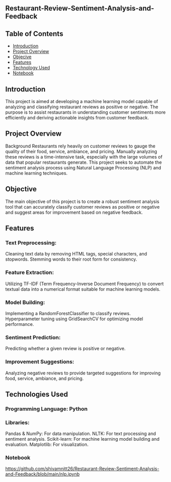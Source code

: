 ## Restaurant-Review-Sentiment-Analysis-and-Feedback
## Table of Contents
- [Introduction](#introduction)
- [Project Overview](#project-overview)
- [Objecive](#objective)
- [Features](#features)
- [Technology Used](#technologies-used)
- [Notebook](#notebook)
## Introduction
This project is aimed at developing a machine learning model capable of analyzing and classifying restaurant reviews as positive or negative. The purpose is to assist restaurants in understanding customer sentiments more efficiently and deriving actionable insights from customer feedback.

## Project Overview
Background
Restaurants rely heavily on customer reviews to gauge the quality of their food, service, ambiance, and pricing. Manually analyzing these reviews is a time-intensive task, especially with the large volumes of data that popular restaurants generate. This project seeks to automate the sentiment analysis process using Natural Language Processing (NLP) and machine learning techniques.

## Objective
The main objective of this project is to create a robust sentiment analysis tool that can accurately classify customer reviews as positive or negative and suggest areas for improvement based on negative feedback.

## Features
### Text Preprocessing:
Cleaning text data by removing HTML tags, special characters, and stopwords.
Stemming words to their root form for consistency.
### Feature Extraction:
Utilizing TF-IDF (Term Frequency-Inverse Document Frequency) to convert textual data into a numerical format suitable for machine learning models.
### Model Building:
Implementing a RandomForestClassifier to classify reviews.
Hyperparameter tuning using GridSearchCV for optimizing model performance.
### Sentiment Prediction:
Predicting whether a given review is positive or negative.
### Improvement Suggestions:
Analyzing negative reviews to provide targeted suggestions for improving food, service, ambiance, and pricing.
## Technologies Used
### Programming Language: Python
### Libraries:
Pandas & NumPy: For data manipulation.
NLTK: For text processing and sentiment analysis.
Scikit-learn: For machine learning model building and evaluation.
Matplotlib: For visualization.
### Notebook
https://github.com/shivamnitt26/Restaurant-Review-Sentiment-Analysis-and-Feedback/blob/main/nlp.ipynb
